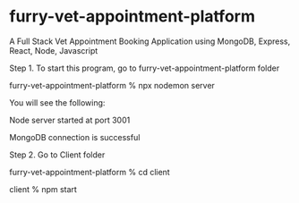 # furry-vet-appointment-platform
A Full Stack Vet Appointment Booking Application using MongoDB, Express, React, Node, Javascript



Step 1. To start this program, go to furry-vet-appointment-platform folder

furry-vet-appointment-platform % npx nodemon server

You will see the following:

Node server started at port 3001

MongoDB connection is successful

Step 2. Go to Client folder

furry-vet-appointment-platform % cd client

client % npm start


